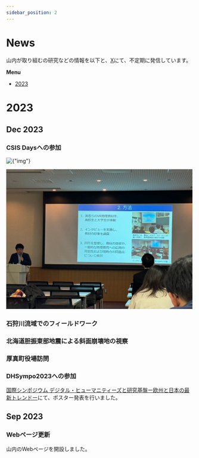 ```yaml
---
sidebar_position: 2
---
```


# News

山内が取り組むの研究などの情報を以下と、[X](https://twitter.com/yamah_geo)にて、不定期に発信しています。

**Menu**

- [2023](https://yamauchi-inochu.github.io/homepage/docs/News#2023)

# 2023
## Dec 2023

### CSIS Daysへの参加

<p><img alt={"img"} src={require("!/Users/hiroyukiyamauchi/Documents/GitHub/my-webpage/homepage/base/node_modules/url-loader/dist/cjs.js?limit=10000&name=assets/images/[name]-[contenthash].[ext]&fallback=/Users/hiroyukiyamauchi/Documents/GitHub/my-webpage/homepage/base/node_modules/file-loader/dist/cjs.js!./img_news/20231125.JPEG").default} width="500" height="auto" /></p>

<div><img src="./img_news/20231125.JPEG" alt="test" width="500" height="auto" /></div>

### 石狩川流域でのフィールドワーク

### 北海道胆振東部地震による斜面崩壊地の視察

### 厚真町役場訪問

### DHSympo2023への参加
[国際シンポジウム デジタル・ヒューマニティーズと研究基盤ー欧州と日本の最新トレンドー](https://dhsympo2023.dhii.jp/)にて、ポスター発表を行いました。

## Sep 2023
### Webページ更新
山内のWebページを開設しました。



